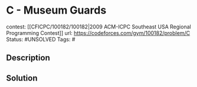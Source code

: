 # C - Museum Guards

contest: [[CFICPC/100182/100182|2009 ACM-ICPC Southeast USA Regional Programming Contest]]
url: https://codeforces.com/gym/100182/problem/C
Status: #UNSOLVED
Tags: #

## Description

## Solution

